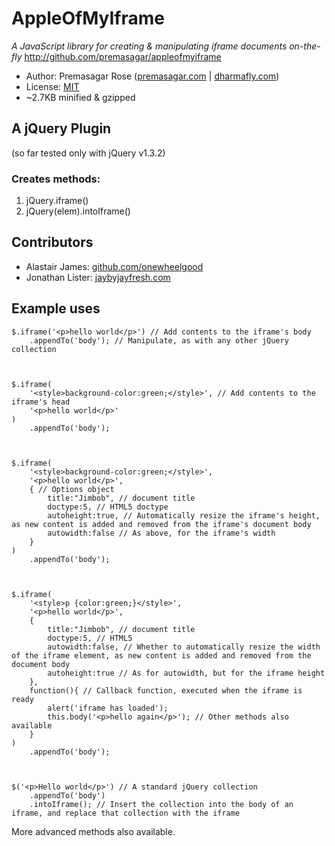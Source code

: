 AppleOfMyIframe
===============
*A JavaScript library for creating & manipulating iframe documents on-the-fly*
http://github.com/premasagar/appleofmyiframe


* Author: Premasagar Rose ([premasagar.com](http://premasagar.com) | [dharmafly.com](http://dharmafly.com))
* License: [MIT](http://opensource.org/licenses/mit-license.php)
* ~2.7KB minified & gzipped


A jQuery Plugin
---------------
(so far tested only with jQuery v1.3.2)

### Creates methods:
1. jQuery.iframe()
2. jQuery(elem).intoIframe()


Contributors
------------
* Alastair James: [github.com/onewheelgood](http://github.com/onewheelgood)
* Jonathan Lister: [jaybyjayfresh.com](http://jaybyjayfresh.com)


Example uses
------------    
    
    $.iframe('<p>hello world</p>') // Add contents to the iframe's body
        .appendTo('body'); // Manipulate, as with any other jQuery collection
        
        
    
    $.iframe(
        '<style>background-color:green;</style>', // Add contents to the iframe's head
        '<p>hello world</p>'
    )
        .appendTo('body');
        
        
    
    $.iframe(
        '<style>background-color:green;</style>',
        '<p>hello world</p>',
        { // Options object
            title:"Jimbob", // document title
            doctype:5, // HTML5 doctype
            autoheight:true, // Automatically resize the iframe's height, as new content is added and removed from the iframe's document body
            autowidth:false // As above, for the iframe's width
        }
    )
        .appendTo('body');
        
        
    
    $.iframe(
        '<style>p {color:green;}</style>',
        '<p>hello world</p>',
        {
            title:"Jimbob", // document title
            doctype:5, // HTML5
            autowidth:false, // Whether to automatically resize the width of the iframe element, as new content is added and removed from the document body
            autoheight:true // As for autowidth, but for the iframe height
        },
        function(){ // Callback function, executed when the iframe is ready
            alert('iframe has loaded');
            this.body('<p>hello again</p>'); // Other methods also available
        }
    )
        .appendTo('body');
        
        
        
    $('<p>Hello world</p>') // A standard jQuery collection
        .appendTo('body')
        .intoIframe(); // Insert the collection into the body of an iframe, and replace that collection with the iframe
            
            
        
More advanced methods also available.
